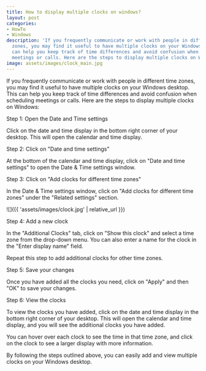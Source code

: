 ```yaml
---
title: How to display multiple clocks on windows?
layout: post
categories:
- HowTo
- Windows
description: 'If you frequently communicate or work with people in different time
  zones, you may find it useful to have multiple clocks on your Windows desktop. This
  can help you keep track of time differences and avoid confusion when scheduling
  meetings or calls. Here are the steps to display multiple clocks on Windows:'
image: assets/images/clock_main.jpg
---
```


If you frequently communicate or work with people in different time zones, you may find it useful to have multiple clocks on your Windows desktop. This can help you keep track of time differences and avoid confusion when scheduling meetings or calls. Here are the steps to display multiple clocks on Windows:

Step 1: Open the Date and Time settings

Click on the date and time display in the bottom right corner of your desktop. This will open the calendar and time display.

Step 2: Click on "Date and time settings"

At the bottom of the calendar and time display, click on "Date and time settings" to open the Date & Time settings window.

Step 3: Click on "Add clocks for different time zones"

In the Date & Time settings window, click on "Add clocks for different time zones" under the "Related settings" section.

![]({{ 'assets/images/clock.jpg' | relative_url }})

Step 4: Add a new clock

In the "Additional Clocks" tab, click on "Show this clock" and select a time zone from the drop-down menu. You can also enter a name for the clock in the "Enter display name" field.

Repeat this step to add additional clocks for other time zones.

Step 5: Save your changes

Once you have added all the clocks you need, click on "Apply" and then "OK" to save your changes.

Step 6: View the clocks

To view the clocks you have added, click on the date and time display in the bottom right corner of your desktop. This will open the calendar and time display, and you will see the additional clocks you have added.

You can hover over each clock to see the time in that time zone, and click on the clock to see a larger display with more information.

By following the steps outlined above, you can easily add and view multiple clocks on your Windows desktop.
